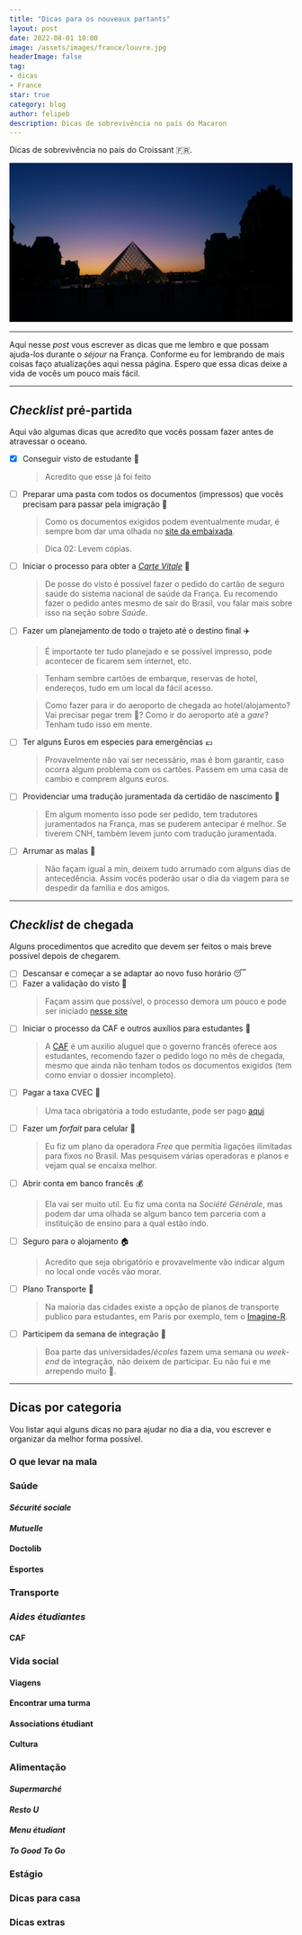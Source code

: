 ```yaml
---
title: "Dicas para os nouveaux partants"
layout: post
date: 2022-08-01 10:00
image: /assets/images/france/louvre.jpg
headerImage: false
tag:
- dicas
- France
star: true
category: blog
author: felipeb
description: Dicas de sobrevivência no país do Macaron
---
```


Dicas de sobrevivência no país do Croissant :fr:.

![Louvre](/assets/images/france/louvre.jpg)

---

Aqui nesse _post_ vous escrever as dicas que me lembro e que possam ajuda-los durante o _séjour_ na França. Conforme eu for lembrando de mais coisas faço atualizações aqui nessa página. Espero que essa dicas deixe a vida de vocês um pouco mais fácil.

---

## _Checklist_ pré-partida
Aqui vão algumas dicas que acredito que vocês possam fazer antes de atravessar o oceano. 

- [x] Conseguir visto de estudante :page_with_curl:
    > Acredito que esse já foi feito
- [ ] Preparar uma pasta com todos os documentos (impressos) que vocês precisam para passar pela imigração :page_with_curl:
    > Como os documentos exigidos podem eventualmente mudar, é sempre bom dar uma olhada no [site da embaixada](https://br.ambafrance.org/IMG/pdf/controle-chegada-pt.pdf?5029/1b5b6b3b3105b7018b2f629d92d975462d8d79aa).

    > Dica 02: Levem cópias.
- [ ] Iniciar o processo para obter a _[Carte Vitale](http://www.etudiant-etranger.ameli.fr/)_ :hospital:
    > De posse do visto é possível fazer o pedido do cartão de seguro saúde do sistema nacional de saúde da França. Eu recomendo fazer o pedido antes mesmo de sair do Brasil, vou falar mais sobre isso na seção sobre *Saúde*.

- [ ] Fazer um planejamento de todo o trajeto até o destino final :airplane:
    > É importante ter tudo planejado e se possível impresso, pode acontecer de ficarem sem internet, etc. 

    > Tenham sembre cartões de embarque, reservas de hotel, endereços, tudo em um local da fácil acesso.

    > Como fazer para ir do aeroporto de chegada ao hotel/alojamento? Vai precisar pegar trem :bullettrain_front:? Como ir do aeroporto até a _gare_? Tenham tudo isso em mente.

- [ ] Ter alguns Euros em especies para emergências :euro:
    > Provavelmente não vai ser necessário, mas é bom garantir, caso ocorra algum problema com os cartões. Passem em uma casa de cambio e comprem alguns euros.

- [ ] Providenciar uma tradução juramentada da certidão de nascimento :page_with_curl:
    > Em algum momento isso pode ser pedido, tem tradutores juramentados na França, mas se puderem antecipar é melhor. Se tiverem CNH, também levem junto com tradução juramentada.

- [ ] Arrumar as malas :baggage_claim:
    >  Não façam igual a min, deixem tudo arrumado com alguns dias de antecedência. Assim vocês poderão usar o dia da viagem para se despedir da familia e dos amigos.

---

## _Checklist_ de chegada

Alguns procedimentos que acredito que devem ser feitos o mais breve possível depois de chegarem.

- [ ] Descansar e começar a se adaptar ao novo fuso horário :sleeping:
- [ ] Fazer a validação do visto :page_with_curl:
    > Façam assim que possível, o processo demora um pouco e pode ser iniciado [nesse site](https://administration-etrangers-en-france.interieur.gouv.fr/particuliers/#/)
- [ ] Iniciar o processo da CAF e outros auxílios para estudantes :page_facing_up:
    > A [CAF](https://www.caf.fr/) é um auxilio aluguel que o governo francês oferece aos estudantes, recomendo fazer o pedido logo no mês de chegada, mesmo que ainda não tenham todos os documentos exigidos (tem como enviar o dossier incompleto).
- [ ] Pagar a taxa CVEC :money_with_wings:
    > Uma taca obrigatória a todo estudante, pode ser pago [aqui](https://cvec.etudiant.gouv.fr/n)
- [ ] Fazer um _forfait_ para celular :iphone:
    > Eu fiz um plano da operadora _Free_ que permitia ligações ilimitadas para fixos no Brasil. Mas pesquisem várias operadoras e planos e vejam qual se encaixa melhor.
- [ ] Abrir conta em banco francês :moneybag:
    > Ela vai ser muito util. Eu fiz uma conta na _Société Générale_, mas podem dar uma olhada se algum banco tem parceria com a instituição de ensino para a qual estão indo.
- [ ] Seguro para o alojamento :house:
    > Acredito que seja obrigatório e provavelmente vão indicar algum no local onde vocês vão morar.
- [ ] Plano Transporte :bus:
    > Na maioria das cidades existe a opção de planos de transporte publico para estudantes, em Paris por exemplo, tem o [Imagine-R](https://www.iledefrance-mobilites.fr/imagine-r).
- [ ] Participem da semana de integração :confetti_ball:
    > Boa parte das universidades/_écoles_ fazem uma semana ou _week-end_ de integração, não deixem de participar. Eu não fui e me arrependo muito :grimacing:. 

---

## Dicas por categoria 

Vou listar aqui alguns dicas no para ajudar no dia a dia, vou escrever e organizar da melhor forma possível.

### O que levar na mala

### Saúde
#### _Sécurité sociale_
#### _Mutuelle_
#### Doctolib
#### Esportes

### Transporte 

### _Aides étudiantes_

#### CAF

### Vida social 
#### Viagens
#### Encontrar uma turma
#### Associations étudiant
#### Cultura

### Alimentação

#### _Supermarché_
#### _Resto U_ 
#### _Menu étudiant_
#### _To Good To Go_

### Estágio

### Dicas para casa

### Dicas extras